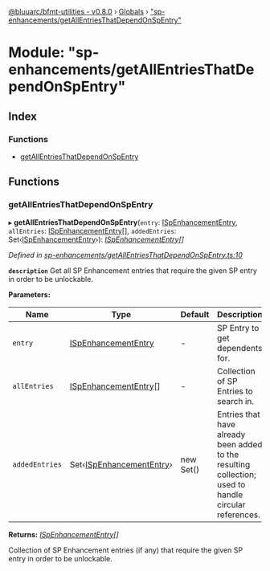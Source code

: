 [@bluuarc/bfmt-utilities - v0.8.0](../README.md) › [Globals](../globals.md) › ["sp-enhancements/getAllEntriesThatDependOnSpEntry"](_sp_enhancements_getallentriesthatdependonspentry_.md)

# Module: "sp-enhancements/getAllEntriesThatDependOnSpEntry"

## Index

### Functions

* [getAllEntriesThatDependOnSpEntry](_sp_enhancements_getallentriesthatdependonspentry_.md#getallentriesthatdependonspentry)

## Functions

###  getAllEntriesThatDependOnSpEntry

▸ **getAllEntriesThatDependOnSpEntry**(`entry`: [ISpEnhancementEntry](../interfaces/_datamine_types_.ispenhancemententry.md), `allEntries`: [ISpEnhancementEntry](../interfaces/_datamine_types_.ispenhancemententry.md)[], `addedEntries`: Set‹[ISpEnhancementEntry](../interfaces/_datamine_types_.ispenhancemententry.md)›): *[ISpEnhancementEntry](../interfaces/_datamine_types_.ispenhancemententry.md)[]*

*Defined in [sp-enhancements/getAllEntriesThatDependOnSpEntry.ts:10](https://github.com/BluuArc/bfmt-utilities/blob/master/src/sp-enhancements/getAllEntriesThatDependOnSpEntry.ts#L10)*

**`description`** Get all SP Enhancement entries that require the given SP entry in order to be unlockable.

**Parameters:**

Name | Type | Default | Description |
------ | ------ | ------ | ------ |
`entry` | [ISpEnhancementEntry](../interfaces/_datamine_types_.ispenhancemententry.md) | - | SP Entry to get dependents for. |
`allEntries` | [ISpEnhancementEntry](../interfaces/_datamine_types_.ispenhancemententry.md)[] | - | Collection of SP Entries to search in. |
`addedEntries` | Set‹[ISpEnhancementEntry](../interfaces/_datamine_types_.ispenhancemententry.md)› | new Set<ISpEnhancementEntry>() | Entries that have already been added to the resulting collection; used to handle circular references. |

**Returns:** *[ISpEnhancementEntry](../interfaces/_datamine_types_.ispenhancemententry.md)[]*

Collection of SP Enhancement entries (if any) that require the given SP entry in order to be unlockable.
